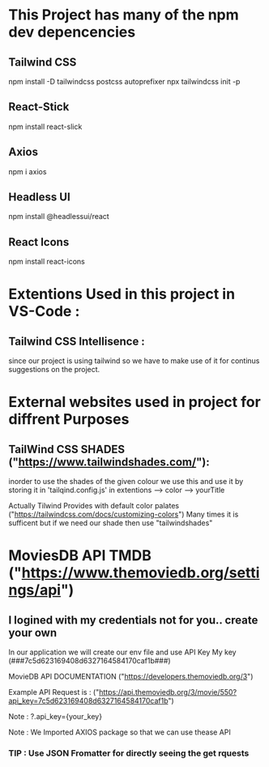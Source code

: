 # This Project has many of the npm dev depencencies

## Tailwind CSS

npm install -D tailwindcss postcss autoprefixer
npx tailwindcss init -p

<!-- https://tailwindcss.com/docs/guides/create-react-app -->

## React-Stick

npm install react-slick

<!-- for crousal  -->
<!-- https://react-slick.neostack.com/docs/get-started  -->

## Axios

npm i axios

<!-- for geting requests from API USED  -->
<!-- https://axios-http.com/docs/intro  -->

## Headless UI

npm install @headlessui/react

 <!-- for popups , switches , dialogue box,etc -->
<!-- https://headlessui.com/react/switch#installation  -->

## React Icons

npm install react-icons

<!-- https://react-icons.github.io/react-icons  -->

# Extentions Used in this project in VS-Code :

## Tailwind CSS Intellisence :

since our project is using tailwind so we have to make use of it for continus suggestions
on the project.

# External websites used in project for diffrent Purposes

## TailWind CSS SHADES ("https://www.tailwindshades.com/"):

inorder to use the shades of the given colour we use this and use it by storing it in
'tailqind.config.js' in extentions --> color --> yourTitle

Actually Tilwind Provides with default color palates
("https://tailwindcss.com/docs/customizing-colors")
Many times it is sufficent but if we need our shade then use "tailwindshades"

# MoviesDB API TMDB ("https://www.themoviedb.org/settings/api")

## I logined with my credentials not for you.. create your own

In our application we will create our env file and use API Key
My key (###7c5d623169408d6327164584170caf1b###)

MovieDB API DOCUMENTATION ("https://developers.themoviedb.org/3")

Example API Request is : ("https://api.themoviedb.org/3/movie/550?api_key=7c5d623169408d6327164584170caf1b")

Note : ?.api_key={your_key}

Note : We Imported AXIOS package so that we can use thease API

### TIP : Use JSON Fromatter for directly seeing the get rquests
